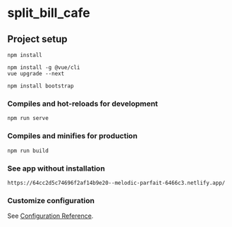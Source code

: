 # split_bill_cafe

## Project setup
```
npm install

npm install -g @vue/cli
vue upgrade --next

npm install bootstrap
```

### Compiles and hot-reloads for development
```
npm run serve
```

### Compiles and minifies for production
```
npm run build
```

### See app without installation
```
https://64cc2d5c74696f2af14b9e20--melodic-parfait-6466c3.netlify.app/
```

### Customize configuration
See [Configuration Reference](https://cli.vuejs.org/config/).
